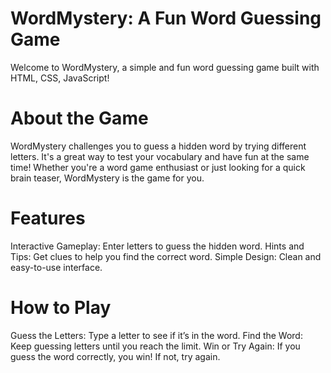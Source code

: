 # WordMystery: A Fun Word Guessing Game

Welcome to WordMystery, a simple and fun word guessing game built with HTML, CSS, JavaScript!

# About the Game

WordMystery challenges you to guess a hidden word by trying different letters. It's a great way to test your vocabulary and have fun at the same time! Whether you're a word game enthusiast or just looking for a quick brain teaser, WordMystery is the game for you.

# Features

Interactive Gameplay: Enter letters to guess the hidden word.
Hints and Tips: Get clues to help you find the correct word.
Simple Design: Clean and easy-to-use interface.

# How to Play

Guess the Letters: Type a letter to see if it’s in the word.
Find the Word: Keep guessing letters until you reach the limit.
Win or Try Again: If you guess the word correctly, you win! If not, try again.
